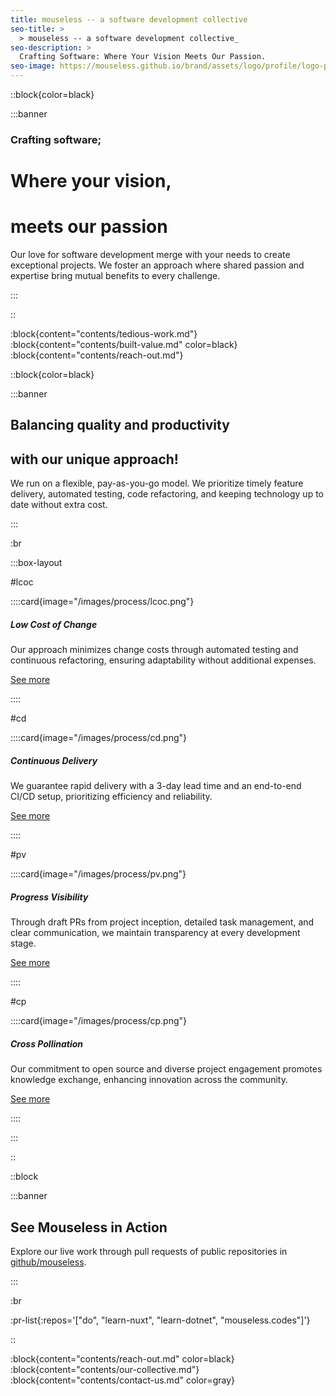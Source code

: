 ```yaml
---
title: mouseless -- a software development collective
seo-title: >
  > mouseless -- a software development collective_
seo-description: >
  Crafting Software: Where Your Vision Meets Our Passion.
seo-image: https://mouseless.github.io/brand/assets/logo/profile/logo-profile-mark-primary-500px.png
---
```


::block{color=black}

:::banner

### Crafting software;

# Where your vision,
# meets our passion

Our love for software development merge with your needs to create exceptional
projects. We foster an approach where shared passion and expertise bring mutual
benefits to every challenge.

:::

::

:block{content="contents/tedious-work.md"}
:block{content="contents/built-value.md" color=black}
:block{content="contents/reach-out.md"}

::block{color=black}

:::banner

## Balancing quality and productivity
## with our unique approach!

We run on a flexible, pay-as-you-go model. We prioritize timely feature
delivery, automated testing, code refactoring, and keeping technology up to date
without extra cost.

:::

:br

:::box-layout

#lcoc

::::card{image="/images/process/lcoc.png"}

##### Low Cost of Change

Our approach minimizes change costs through automated testing and continuous
refactoring, ensuring adaptability without additional expenses.

[See more](process.md)

::::

#cd

::::card{image="/images/process/cd.png"}

##### Continuous Delivery

We guarantee rapid delivery with a 3-day lead time and an end-to-end CI/CD
setup, prioritizing efficiency and reliability.

[See more](process.md)

::::

#pv

::::card{image="/images/process/pv.png"}

##### Progress Visibility

Through draft PRs from project inception, detailed task management, and clear
communication, we maintain transparency at every development stage.

[See more](process.md)

::::

#cp

::::card{image="/images/process/cp.png"}

##### Cross Pollination

Our commitment to open source and diverse project engagement promotes knowledge
exchange, enhancing innovation across the community.

[See more](process.md)

::::

:::

::

::block

:::banner

## See Mouseless in Action

Explore our live work through pull requests of public repositories in
[github/mouseless](https://github.com/mouseless).

:::

:br

:pr-list{:repos='["do", "learn-nuxt", "learn-dotnet", "mouseless.codes"]'}

::

:block{content="contents/reach-out.md" color=black}
:block{content="contents/our-collective.md"}
:block{content="contents/contact-us.md" color=gray}
